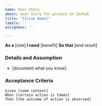 ```yaml
---
name: User Story
about: User Story for project on Zenhub
title: "[Issue Name]"
labels: ''
assignees: ''

---
```


**As a** [role]
**I need** [benefit]
**So that** [end result]

### Details and Assumption
* [document what you know]

### Acceptance Criteria

```gherkin
Given [some context]
When [certain action is taken]
Then [the outcome of action is observed]
```
